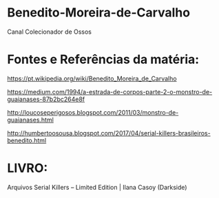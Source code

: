 # Benedito-Moreira-de-Carvalho
Canal Colecionador de Ossos

# Fontes e Referências da matéria:

https://pt.wikipedia.org/wiki/Benedito_Moreira_de_Carvalho

https://medium.com/1994/a-estrada-de-corpos-parte-2-o-monstro-de-guaianases-87b2bc264e8f

http://loucoseperigosos.blogspot.com/2011/03/monstro-de-guaianases.html

http://humbertoosousa.blogspot.com/2017/04/serial-killers-brasileiros-benedito.html




# LIVRO: 

Arquivos Serial Killers – Limited Edition | Ilana Casoy (Darkside)
